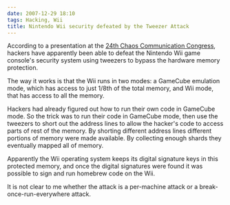 ```yaml
---
date: 2007-12-29 18:10
tags: Hacking, Wii
title: Nintendo Wii security defeated by the Tweezer Attack
---
```


According to a presentation at the [24th Chaos Communication
Congress](http://events.ccc.de/congress/2007/Fahrplan/track/Hacking/2279.en.html),
hackers have apparently been able to defeat the Nintendo Wii game console's
security system using tweezers to bypass the hardware memory protection.

The
way it works is that the Wii runs in two modes: a GameCube emulation mode,
which has access to just 1/8th of the total memory, and Wii mode, that has
access to all the memory.

Hackers had already figured out how to run their own
code in GameCube mode. So the trick was to run their code in GameCube mode,
then use the tweezers to short out the address lines to allow the hacker's
code to access parts of rest of the memory. By shorting different address
lines different portions of memory were made available. By collecting enough
shards they eventually mapped all of memory.

Apparently the Wii operating
system keeps its digital signature keys in this protected memory, and once the
digital signatures were found it was possible to sign and run homebrew code on
the Wii.

It is not clear to me whether the attack is a per-machine attack or a
break-once-run-everywhere attack.
